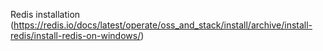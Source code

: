 Redis installation (https://redis.io/docs/latest/operate/oss_and_stack/install/archive/install-redis/install-redis-on-windows/)